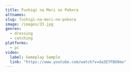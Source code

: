 ```yaml
---
title: Fushigi na Mori no Pokora
altnames:
slug: fushigi-na-mori-no-pokora
image: /images/33.jpg
genres:
  - dressing
  - catching
platforms:
  - pc
video:
  label: Gameplay Sample
  link: "https://www.youtube.com/watch?v=da3ETFBU9mo"
---
```


